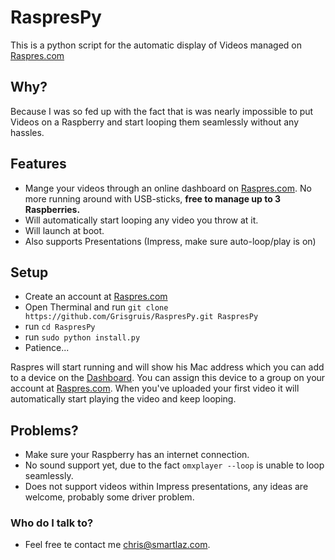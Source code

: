 # RaspresPy #
This is a python script for the automatic display of Videos managed on [Raspres.com](http://Raspres.com/ "Raspres")

## Why? ##
Because I was so fed up with the fact that is was nearly impossible to put Videos on a Raspberry and start looping them seamlessly without any hassles.

## Features ##
* Mange your videos through an online dashboard on [Raspres.com](http://Raspres.com/ "Raspres"). No more running around with USB-sticks, **free to manage up to 3 Raspberries.**
* Will automatically start looping any video you throw at it.
* Will launch at boot.
* Also supports Presentations (Impress, make sure auto-loop/play is on)

## Setup ##
* Create an account at [Raspres.com](http://Raspres.com/ "Raspres")
* Open Therminal and run `git clone https://github.com/Grisgruis/RaspresPy.git RaspresPy`
* run `cd RaspresPy`
* run `sudo python install.py`
* Patience...

Raspres will start running and will show his Mac address which you can add to a device on the [Dashboard](http://Raspres.com/ "Dashboard"). You can assign this device to a group on your account at [Raspres.com](http://Raspres.com/ "Raspres"). When you've uploaded your first video it will automatically start playing the video and keep looping.

## Problems? ##
* Make sure your Raspberry has an internet connection.
* No sound support yet, due to the fact `omxplayer --loop` is unable to loop seamlessly.
* Does not support videos within Impress presentations, any ideas are welcome, probably some driver problem.

### Who do I talk to? ###
* Feel free te contact me [chris@smartlaz.com](mailto:chris@smartlaz.com).
